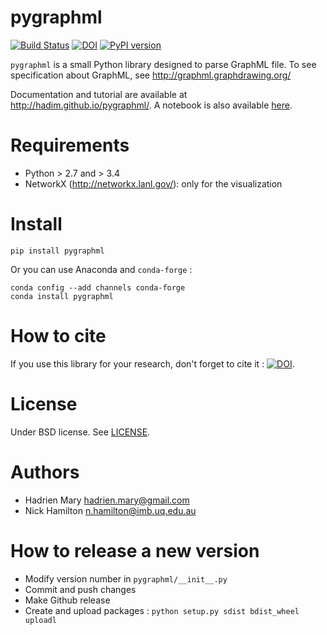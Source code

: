# pygraphml

[![Build Status](https://travis-ci.org/hadim/pygraphml.svg?branch=master)](https://travis-ci.org/hadim/pygraphml)
[![DOI](https://zenodo.org/badge/4163/hadim/pygraphml.svg)](https://zenodo.org/badge/latestdoi/4163/hadim/pygraphml)
[![PyPI version](https://img.shields.io/pypi/v/pygraphml.svg?maxAge=2591000)](https://pypi.org/project/pygraphml/)

`pygraphml` is a small Python library designed to parse GraphML file. To
see specification about GraphML, see http://graphml.graphdrawing.org/

Documentation and tutorial are available at http://hadim.github.io/pygraphml/. A notebook is also available [here](example.ipynb).

# Requirements

- Python > 2.7 and > 3.4
- NetworkX (http://networkx.lanl.gov/): only for the visualization

# Install

`pip install pygraphml`

Or you can use Anaconda and `conda-forge` :

```
conda config --add channels conda-forge
conda install pygraphml
```

# How to cite

If you use this library for your research, don't forget to cite it : [![DOI](https://zenodo.org/badge/4163/hadim/pygraphml.svg)](https://zenodo.org/badge/latestdoi/4163/hadim/pygraphml).

# License

Under BSD license. See [LICENSE](LICENSE).

# Authors

- Hadrien Mary <hadrien.mary@gmail.com>
- Nick Hamilton <n.hamilton@imb.uq.edu.au>

# How to release a new version

- Modify version number in `pygraphml/__init__.py`
- Commit and push changes
- Make Github release
- Create and upload packages : `python setup.py sdist bdist_wheel uploadl`
